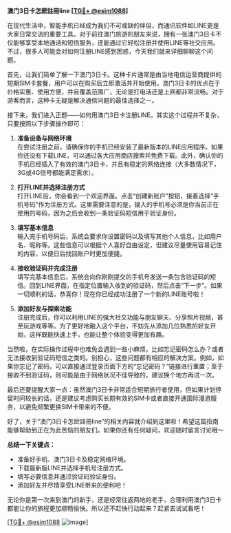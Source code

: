 **澳门3日卡怎麽註冊line [[TG💪+ @esim1088](https://t.me/s/esim1088)]**

在现代生活中，智能手机已经成为我们不可或缺的伴侣，而通讯软件如LINE更是大家日常交流的重要工具。对于前往澳门旅游的朋友来说，拥有一张澳门3日卡不仅能够享受本地通话和短信服务，还能通过它轻松注册并使用LINE等社交应用。不过，很多人可能会对如何注册LINE感到困惑，今天我们就来详细聊聊这个问题。

首先，让我们简单了解一下澳门3日卡。这种卡片通常是由当地电信运营商提供的短期SIM卡套餐，用户可以在购买后立即激活并开始使用。澳门3日卡的优点在于价格实惠、使用方便，并且覆盖范围广，无论是打电话还是上网都非常流畅。对于游客而言，这种卡无疑是解决通信问题的最佳选择之一。

接下来，我们进入正题——如何用澳门3日卡注册LINE。其实这个过程并不复杂，只要按照以下步骤操作即可：

1. **准备设备与网络环境**  
   在尝试注册之前，请确保你的手机已经安装了最新版本的LINE应用程序。如果你还没有下载LINE，可以通过各大应用商店搜索并免费下载。此外，确认你的手机已经插入了有效的澳门3日卡，并且有稳定的网络连接（大多数情况下，3G或4G信号都能满足需求）。

2. **打开LINE并选择注册方式**  
   打开LINE后，你会看到一个欢迎界面。点击“创建新账户”按钮，接着选择“手机号码”作为注册方式。这里需要注意的是，输入的手机号必须是你当前正在使用的号码，因为之后会收到一条验证码短信用于验证身份。

3. **填写基本信息**  
   输入完手机号码后，系统会要求你设置密码以及填写其他个人信息，比如用户名、昵称等。这些信息可以根据个人喜好自由设定，但建议尽量使用容易记住的内容，以便日后找回账户时更加便捷。

4. **接收验证码并完成注册**  
   填写完基本信息后，系统会向你刚刚提交的手机号发送一条包含验证码的短信。回到LINE界面，在指定位置输入收到的验证码，然后点击“下一步”。如果一切顺利的话，恭喜你！现在你已经成功注册了一个新的LINE账号啦！

5. **添加好友与探索功能**  
   注册完成后，你可以利用LINE的强大社交功能与朋友聊天、分享照片视频，甚至玩游戏等等。为了更好地融入这个平台，不妨先从添加几位熟悉的好友开始，这样既能快速上手，也能让整个体验变得更加有趣。

当然啦，在实际操作过程中也难免会遇到一些小麻烦，比如忘记密码怎么办？或者无法接收到验证码短信之类的。别担心，这些问题都有相应的解决方案。例如，如果你忘记了密码，可以直接通过登录页面下方的“忘记密码？”链接进行重置；至于接收不到验证码，则可能是由于网络状况不佳导致的，建议换个地方再试一次。

最后还要提醒大家一点：虽然澳门3日卡非常适合短期旅行者使用，但如果计划停留时间较长的话，还是建议考虑购买长期有效的SIM卡或者直接开通国际漫游服务，以避免频繁更换SIM卡带来的不便。

好了，关于“澳门3日卡怎麽註冊line”的相关内容就介绍到这里啦！希望这篇指南能够帮助到正在为此苦恼的朋友们。如果你还有任何疑问，欢迎随时留言讨论哦～  

**总结一下关键点：**  
- 准备好手机、澳门3日卡及稳定网络环境。  
- 下载最新版LINE并选择手机号注册方式。  
- 填写必要信息并通过验证码验证身份。  
- 添加好友并尽情享受LINE带来的便利吧！  

无论你是第一次来到澳门的新手，还是经常往返两地的老手，合理利用澳门3日卡都能让你的旅程更加顺畅愉快。所以还不赶快行动起来？赶紧去试试看吧！  

[[TG💪+ @esim1088](https://t.me/s/esim1088) ![Image](https://i.postimg.cc/4NQfJmqS/Snipaste-2025-05-13-00-14-12.png)]